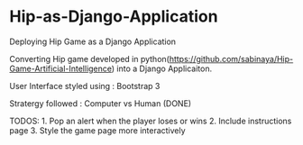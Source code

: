 # Hip-as-Django-Application
Deploying Hip Game as a Django Application

Converting Hip game developed in python(https://github.com/sabinaya/Hip-Game-Artificial-Intelligence) into a Django Applicaiton.

User Interface styled using  : Bootstrap 3

Stratergy followed           : Computer vs Human (DONE)


TODOS:	1. Pop an alert when the player loses or wins
	2. Include instructions page
	3. Style the game page more interactively
	   
